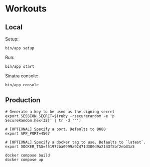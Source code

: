 # Workouts

## Local

Setup:

```shell
bin/app setup
```

Run:

```shell
bin/app start
```

Sinatra console:

```shell
bin/app console
```

## Production


```shell
# Generate a key to be used as the signing secret
export SESSION_SECRET=$(ruby -rsecurerandom -e 'p SecureRandom.hex(32)' | tr -d '"')

# [OPTIONAL] Specify a port. Defaults to 8080
export APP_PORT=4567

# [OPTIONAL] Specify a docker tag to use. Defaults to `latest`.
export DOCKER_TAG=f51972ba0999a92471d300d9a2143f5bf2eb31a5
```

```shell
docker compose build
docker compose up
```

